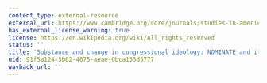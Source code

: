 ```yaml
---
content_type: external-resource
external_url: https://www.cambridge.org/core/journals/studies-in-american-political-development/article/substance-and-change-in-congressional-ideology-nominate-and-its-alternatives/681859D264663F5B92A3F6CD225D71ED
has_external_license_warning: true
license: https://en.wikipedia.org/wiki/All_rights_reserved
status: ''
title: 'Substance and change in congressional ideology: NOMINATE and its alternatives'
uid: 91f5a124-3b02-4075-aeae-0bca133d5777
wayback_url: ''
---
```

